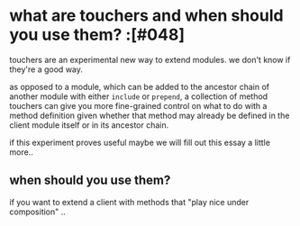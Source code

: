 # what are touchers and when should you use them? :[#048]

touchers are an experimental new way to extend modules. we don't know if
they're a good way.

as opposed to a module, which can be added to the ancestor chain of another
module with either `include` or `prepend`, a collection of method touchers
can give you more fine-grained control on what to do with a method definition
given whether that method may already be defined in the client module itself
or in its ancestor chain.

if this experiment proves useful maybe we will fill out this essay a little
more..

## when should you use them?

if you want to extend a client with methods that "play nice under composition"
..
